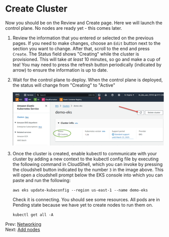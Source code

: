 # Create Cluster

Now you should be on the Review and Create page. Here we will launch the control plane. No nodes are ready yet - this comes later.

1. Review the information that you entered or selected on the previous pages. If you need to make changes, choose an `Edit` button next to the section you want to change. After that, scroll to the end and press `Create`. The Status field shows "Creating" while the cluster is provisioned. This will take *at least* 10 minutes, so go and make a cup of tea! You may need to press the refresh button periodically (indicated by arrow) to ensure the information is up to date.

1. Wait for the control plane to deploy. When the control plane is deployed, the status will change from "Creating" to "Active"

    ![](../images/05-creating.png)

1. Once the cluster is created, enable kubectl to communicate with your cluster by adding a new context to the kubectl config file by executing the following command in CloudShell, which you can invoke by pressing the cloudshell button indicated by the number `3` in the image above. This will open a cloudshell prompt below the EKS console into which you can paste and run the following:

    ```
    aws eks update-kubeconfig --region us-east-1 --name demo-eks
    ```

    Check it is connecting. You should see some resources. All pods are in Pending state because we have yet to create nodes to run them on.

    ```
    kubectl get all -A
    ```

Prev: [Networking](./04-networking.md)<br/>
Next: [Add nodes](./06-nodes.md)